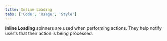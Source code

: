 ```yaml
---
title: Inline Loading
tabs: ['Code', 'Usage', 'Style']
---
```


**Inline Loading** spinners are used when performing actions. They help notify user's that their action is being processed.

<component 
    name="Inline Loading"
    component="inline-loading" 
    variation="inline-loading"
    experimental="true"
    >
</component>
<component-docs component="inline-loading" experimental="true"></component-docs>
